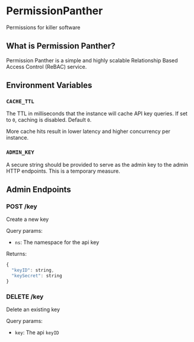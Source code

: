 # PermissionPanther
Permissions for killer software

## What is Permission Panther?

Permission Panther is a simple and highly scalable Relationship Based Access Control (ReBAC) service.

## Environment Variables

### `CACHE_TTL`

The TTL in milliseconds that the instance will cache API key queries. If set to `0`, caching is disabled. Default `0`.

More cache hits result in lower latency and higher concurrency per instance.

### `ADMIN_KEY`

A secure string should be provided to serve as the admin key to the admin HTTP endpoints. This is a temporary measure.

## Admin Endpoints

### POST /key

Create a new key

Query params:
  - `ns`: The namespace for the api key

Returns:
```js
{
  "keyID": string,
  "keySecret": string
}
```

### DELETE /key

Delete an existing key

Query params:
  - `key`: The api `keyID`
